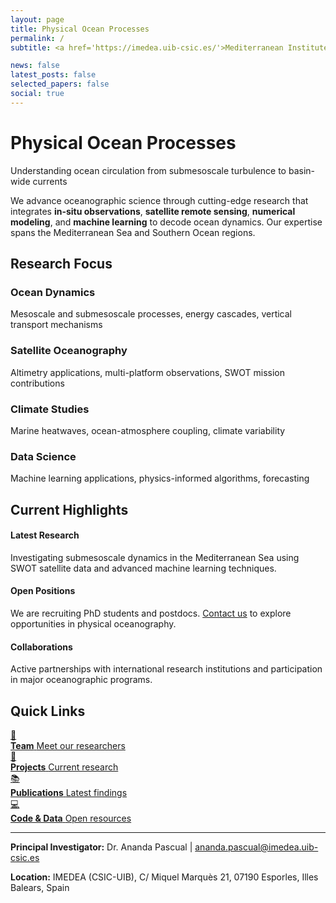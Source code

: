 ```yaml
---
layout: page
title: Physical Ocean Processes
permalink: /
subtitle: <a href='https://imedea.uib-csic.es/'>Mediterranean Institute for Advanced Studies (IMEDEA)</a> • Ananda Pascual Lab

news: false
latest_posts: false
selected_papers: false
social: true
---
```


<div class="intro-hero">
  <h1 class="lab-title">Physical Ocean Processes</h1>
  <p class="lab-subtitle">Understanding ocean circulation from submesoscale turbulence to basin-wide currents</p>
</div>

<div class="lab-overview">
  <p>We advance oceanographic science through cutting-edge research that integrates <strong>in-situ observations</strong>, <strong>satellite remote sensing</strong>, <strong>numerical modeling</strong>, and <strong>machine learning</strong> to decode ocean dynamics. Our expertise spans the Mediterranean Sea and Southern Ocean regions.</p>
</div>

## Research Focus

<div class="research-areas-minimal">
  <div class="research-item">
    <h3>Ocean Dynamics</h3>
    <p>Mesoscale and submesoscale processes, energy cascades, vertical transport mechanisms</p>
  </div>
  
  <div class="research-item">
    <h3>Satellite Oceanography</h3>
    <p>Altimetry applications, multi-platform observations, SWOT mission contributions</p>
  </div>
  
  <div class="research-item">
    <h3>Climate Studies</h3>
    <p>Marine heatwaves, ocean-atmosphere coupling, climate variability</p>
  </div>
  
  <div class="research-item">
    <h3>Data Science</h3>
    <p>Machine learning applications, physics-informed algorithms, forecasting</p>
  </div>
</div>

## Current Highlights

<div class="highlights-grid">
  <div class="highlight-card">
    <h4>Latest Research</h4>
    <p>Investigating submesoscale dynamics in the Mediterranean Sea using SWOT satellite data and advanced machine learning techniques.</p>
  </div>
  
  <div class="highlight-card">
    <h4>Open Positions</h4>
    <p>We are recruiting PhD students and postdocs. <a href="/people/">Contact us</a> to explore opportunities in physical oceanography.</p>
  </div>
  
  <div class="highlight-card">
    <h4>Collaborations</h4>
    <p>Active partnerships with international research institutions and participation in major oceanographic programs.</p>
  </div>
</div>

## Quick Links

<div class="quick-nav">
  <a href="/people/" class="nav-link">
    <div class="nav-icon">👥</div>
    <div class="nav-text">
      <strong>Team</strong>
      <span>Meet our researchers</span>
    </div>
  </a>
  
  <a href="/projects/" class="nav-link">
    <div class="nav-icon">🔬</div>
    <div class="nav-text">
      <strong>Projects</strong>
      <span>Current research</span>
    </div>
  </a>
  
  <a href="/publications/" class="nav-link">
    <div class="nav-icon">📚</div>
    <div class="nav-text">
      <strong>Publications</strong>
      <span>Latest findings</span>
    </div>
  </a>
  
  <a href="/repositories/" class="nav-link">
    <div class="nav-icon">💻</div>
    <div class="nav-text">
      <strong>Code & Data</strong>
      <span>Open resources</span>
    </div>
  </a>
</div>

---

<div class="contact-footer">
  <p><strong>Principal Investigator:</strong> Dr. Ananda Pascual | <a href="mailto:ananda.pascual@imedea.uib-csic.es">ananda.pascual@imedea.uib-csic.es</a></p>
  <p><strong>Location:</strong> IMEDEA (CSIC-UIB), C/ Miquel Marquès 21, 07190 Esporles, Illes Balears, Spain</p>
</div>
